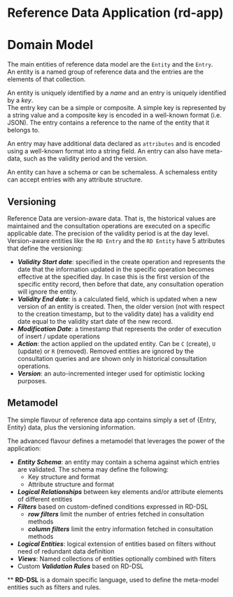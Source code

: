 # Reference Data Application (rd-app)

# Domain Model
The main entities of reference data model are the `Entity` and the `Entry`. <br/>
An entity is a named group of reference data and the entries are the elements of that collection. <br/>

An entity is uniquely identified by a _name_ and an entry is uniquely identified by a _key_. <br/>
The entry key can be a simple or composite. A simple key is represented by a string value and a composite key is
encoded in a well-known format (i.e. JSON).
The entry contains a reference to the name of the entity that it belongs to. 

An entry may have additional data declared as `attributes` and is encoded using a well-known format into a string field.
An entry can also have meta-data, such as the validity period and the version.

An entity can have a schema or can be schemaless. A schemaless entity can accept entries with any attribute structure.

## Versioning
Reference Data are version-aware data. That is, the historical values are maintained and the consultation operations are executed on
a specific applicable date. The precision of the validity period is at the day level. 
Version-aware entities like the `RD Entry` and the `RD Entity` have 5 attributes that define the versioning:
 - _**Validity Start date**_: specified in the create operation and represents the date that the information updated in the
specific operation becomes effective at the specified day. In case this is the first version of the specific entity record,
then before that date, any consultation operation will ignore the entity.
 - _**Validity End date**_: is a calculated field, which is updated when a new version of an entity is created. Then, the older version
 (not with respect to the creation timestamp, but to the validity date) has a validity end date equal to the validity start date
of the new record.
 - _**Modification Date**_: a timestamp that represents the order of execution of insert / update operations
 - _**Action**_: the action applied on the updated entity. Can be `C` (create), `U` (update) or `R` (removed). Removed entities are ignored
by the consultation queries and are shown only in historical consultation operations.
 - _**Version**_: an auto-incremented integer used for optimistic locking purposes.

## Metamodel
The simple flavour of reference data app contains simply a set of {Entry, Entity} data, plus the versioning information.

The advanced flavour defines a metamodel that leverages the power of the application:

- **_Entity Schema_**: an entity may contain a schema against which entries are validated. The schema may define the following:
  - Key structure and format
  - Attribute structure and format
- **_Logical Relationships_** between key elements and/or attribute elements of different entities
- **_Filters_** based on custom-defined conditions expressed in RD-DSL
  - **_row filters_** limit the number of entries fetched in consultation methods
  - **_column filters_** limit the entry information fetched in consultation methods
- **_Logical Entities_**: logical extension of entities based on filters without need of redundant data definition
- **_Views_**: Named collections of entities optionally combined with filters
- Custom **_Validation Rules_** based on RD-DSL

** **RD-DSL** is a domain specific language, used to define the meta-model entities such as filters and rules.
